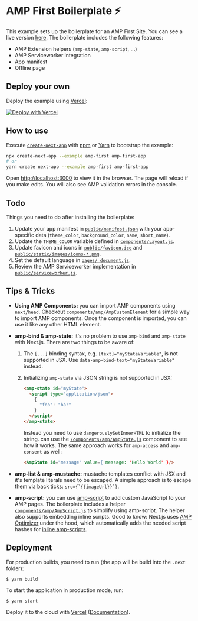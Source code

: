 # AMP First Boilerplate ⚡

This example sets up the boilerplate for an AMP First Site. You can see a live version [here](https://my-next-app.sebastianbenz.now.sh). The boilerplate includes the following features:

- AMP Extension helpers (`amp-state`, `amp-script`, ...)
- AMP Serviceworker integration
- App manifest
- Offline page

## Deploy your own

Deploy the example using [Vercel](https://vercel.com):

[![Deploy with Vercel](https://vercel.com/button)](https://vercel.com/import/project?template=https://github.com/vercel/next.js/tree/canary/examples/amp-first)

## How to use

Execute [`create-next-app`](https://github.com/vercel/next.js/tree/canary/packages/create-next-app) with [npm](https://docs.npmjs.com/cli/init) or [Yarn](https://yarnpkg.com/lang/en/docs/cli/create/) to bootstrap the example:

```bash
npx create-next-app --example amp-first amp-first-app
# or
yarn create next-app --example amp-first amp-first-app
```

Open [http://localhost:3000](http://localhost:3000) to view it in the browser. The page will reload if you make edits. You will also see AMP validation errors in the console.

## Todo

Things you need to do after installing the boilerplate:

1. Update your app manifest in [`public/manifest.json`](public/manifest.json) with your app-specific data (`theme_color`, `background_color`, `name`, `short_name`).
2. Update the `THEME_COLOR` variable defined in [`components/Layout.js`](components/Layout.js).
3. Update favicon and icons in [`public/favicon.ico`](public/favicon.ico) and [`public/static/images/icons-*.png`](public/static/images).
4. Set the default language in [`pages/_document.js`](pages/_document.js).
5. Review the AMP Serviceworker implementation in [`public/serviceworker.js`](public/serviceworker.js).

## Tips & Tricks

- **Using AMP Components:** you can import AMP components using `next/head`. Checkout `components/amp/AmpCustomElement` for a simple way to import AMP components. Once the component is imported, you can use it like any other HTML element.
- **amp-bind & amp-state:** it's no problem to use `amp-bind` and `amp-state` with Next.js. There are two things to be aware of:

  1.  The `[...]` binding syntax, e.g. `[text]="myStateVariable"`, is not supported in JSX. Use `data-amp-bind-text="myStateVariable"` instead.
  2.  Initializing `amp-state` via JSON string is not supported in JSX:

      ```html
      <amp-state id="myState">
        <script type="application/json">
          {
            "foo": "bar"
          }
        </script>
      </amp-state>
      ```

      Instead you need to use `dangerouslySetInnerHTML` to initialize the string. can use the [`/components/amp/AmpState.js`](components/amp/AmpState.js) component to see how it works. The same approach works for `amp-access` and `amp-consent` as well:

      ```html
      <AmpState id="message" value={ message: 'Hello World' }/>
      ```

- **amp-list & amp-mustache:** mustache templates conflict with JSX and it's template literals need to be escaped. A simple approach is to escape them via back ticks: `` src={`{{imageUrl}}`} ``.
- **amp-script:** you can use [amp-script](https://amp.dev/documentation/components/amp-script/) to add custom JavaScript to your AMP pages. The boilerplate includes a helper [`components/amp/AmpScript.js`](components/amp/AmpScript.js) to simplify using amp-script. The helper also supports embedding inline scripts. Good to know: Next.js uses [AMP Optimizer](https://github.com/ampproject/amp-toolbox/tree/master/packages/optimizer) under the hood, which automatically adds the needed script hashes for [inline amp-scripts](https://amp.dev/documentation/components/amp-script/#load-javascript-from-a-local-element).

## Deployment

For production builds, you need to run (the app will be build into the `.next` folder):

```shell
$ yarn build
```

To start the application in production mode, run:

```shell
$ yarn start
```

Deploy it to the cloud with [Vercel](https://vercel.com/import?filter=next.js&utm_source=github&utm_medium=readme&utm_campaign=next-example) ([Documentation](https://nextjs.org/docs/deployment)).
